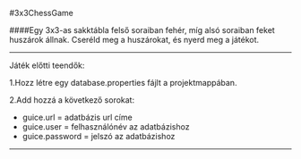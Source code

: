#3x3ChessGame

####Egy 3x3-as sakktábla felső soraiban fehér, míg alsó soraiban feket huszárok állnak. Cseréld meg a huszárokat, és nyerd meg a játékot.
- - -
Játék előtti teendők:

1.Hozz létre egy database.properties fájlt a projektmappában.

2.Add hozzá a következő sorokat: 
* guice.url = adatbázis url címe 
* guice.user = felhasználónév az adatbázishoz 
* guice.password = jelszó az adatbázishoz
- - -